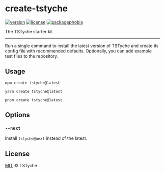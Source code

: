 # create-tstyche

[![version][version-badge]][version-url]
[![license][license-badge]][license-url]
[![packagephobia][packagephobia-badge]][packagephobia-url]

The TSTyche starter kit.

---

Run a single command to install the latest version of TSTyche and create its config file with recommended defaults. Optionally, you can add example test files to the repository.

## Usage

```shell
npm create tstyche@latest
```

```shell
yarn create tstyche@latest
```

```shell
pnpm create tstyche@latest
```

## Options

### `--next`

Install `tstyche@next` instead of the latest.

## License

[MIT][license-url] © TSTyche

[version-badge]: https://badgen.net/npm/v/create-tstyche
[version-url]: https://npmjs.com/package/create-tstyche
[license-badge]: https://badgen.net/github/license/tstyche/create-tstyche
[license-url]: https://github.com/tstyche/create-tstyche/blob/main/LICENSE.md
[packagephobia-badge]: https://badgen.net/packagephobia/install/create-tstyche
[packagephobia-url]: https://packagephobia.com/result?p=create-tstyche
